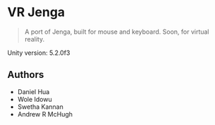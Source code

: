 # VR Jenga
<blockquote>A port of Jenga, built for mouse and keyboard. Soon, for virtual reality.</blockquote>

Unity version: 5.2.0f3

## Authors
- Daniel Hua
- Wole Idowu
- Swetha Kannan
- Andrew R McHugh
